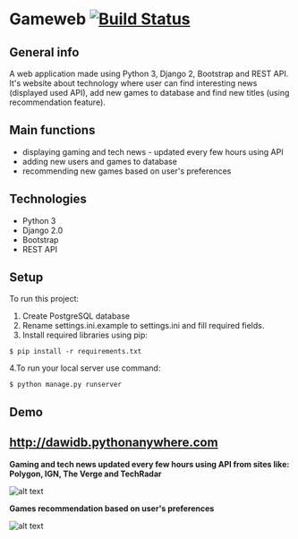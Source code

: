 # Gameweb [![Build Status](https://travis-ci.org/dawidbudzynski/gameweb_python_django.svg?branch=master)](https://travis-ci.org/dawidbudzynski/gameweb_python_django)



## General info
A web application made using Python 3, Django 2, Bootstrap and REST API.
It's website about technology where user can find interesting news (displayed used API), 
add new games to database and find new titles (using recommendation feature).

## Main functions
* displaying gaming and tech news - updated every few hours using API
* adding new users and games to database
* recommending new games based on user's preferences

## Technologies
* Python 3
* Django 2.0
* Bootstrap
* REST API

## Setup
To run this project:
1. Create PostgreSQL database
2. Rename settings.ini.example to settings.ini and fill required fields. 
3. Install required libraries using pip:
```
$ pip install -r requirements.txt
```
4.To run your local server use command: 
```
$ python manage.py runserver
```

## Demo
## http://dawidb.pythonanywhere.com

**Gaming and tech news updated every few hours using API from sites like: Polygon, IGN, The Verge and TechRadar**

![alt text](https://raw.githubusercontent.com/dawidbudzynski/game_picker_python_django/master/examples/example1.png)


**Games recommendation based on user's preferences**

![alt text](https://raw.githubusercontent.com/dawidbudzynski/game_picker_python_django/master/examples/example2.png)

